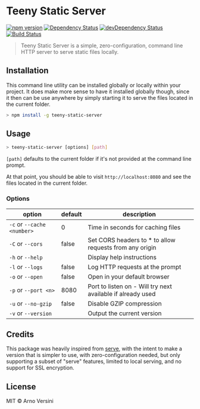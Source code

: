 # Teeny Static Server

[![npm version](https://badge.fury.io/js/teeny-static-server.svg)](https://badge.fury.io/js/teeny-static-server)
<a href="https://david-dm.org/aversini/teeny-static-server"><img src="https://david-dm.org/aversini/teeny-static-server.svg" alt="Dependency Status"></a>
<a href="https://david-dm.org/aversini/teeny-static-server/?type=dev"><img src="https://david-dm.org/aversini/teeny-static-server/dev-status.svg" alt="devDependency Status"></a> [![Build Status](https://travis-ci.com/aversini/teeny-static-server.svg?branch=master)](https://travis-ci.com/aversini/teeny-static-server)

> Teeny Static Server is a simple, zero-configuration, command line HTTP server to serve static files locally.

## Installation

This command line utility can be installed globally or locally within your project. It does make more sense to have it installed globally though, since it then can be use anywhere by simply starting it to serve the files located in the current folder.

```sh
> npm install -g teeny-static-server
```

## Usage

```sh
> teeny-static-server [options] [path]
```

`[path]` defaults to the current folder if it's not provided at the command line prompt.

At that point, you should be able to visit `http://localhost:8080` and see the files located in the current folder.

### Options

| option                     | default | description                                                 |
| -------------------------- | ------- | ----------------------------------------------------------- |
| `-c` or `--cache <number>` | 0       | Time in seconds for caching files                           |
| `-C` or `--cors`           | false   | Set CORS headers to \* to allow requests from any origin    |
| `-h` or `--help`           |         | Display help instructions                                   |
| `-l` or `--logs`           | false   | Log HTTP requests at the prompt                             |
| `-o` or `--open`           | false   | Open in your default browser                                |
| `-p` or `--port <n>`       | 8080    | Port to listen on - Will try next available if already used |
| `-u` or `--no-gzip`        | false   | Disable GZIP compression                                    |
| `-v` or `--version`        |         | Output the current version                                  |

## Credits

This package was heavily inspired from [serve](https://github.com/vercel/serve), with the intent to make a version that is simpler to use, with zero-configuration needed, but only supporting a subset of "serve" features, limited to local serving, and no support for SSL encryption.

## License

MIT © Arno Versini
